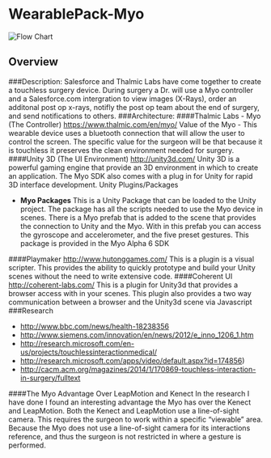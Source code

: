 WearablePack-Myo
================
![Flow Chart](https://cloud.githubusercontent.com/assets/6456976/3211270/82bf990c-ef0c-11e3-88f0-d9a2f4834aad.png)

## Overview
###Description:
Salesforce and Thalmic Labs have come together to create a touchless surgery device. During surgery a Dr. will use a Myo controller and a Salesforce.com intergration to view images (X-Rays), order an additonal post op x-rays, notifly the post op team about the end of surgery, and send notifications to others.
###Architecture:
####Thalmic Labs - Myo (The Controller) https://www.thalmic.com/en/myo/
Value of the Myo - This wearable device uses a bluetooth connection that will allow the user to control the screen.  The specific value for the surgeon will be that because it is touchless it preserves the clean environment needed for surgery.
####Unity 3D (The UI Environment) http://unity3d.com/
Unity 3D is a powerful gaming engine that provide an 3D environment in which to create an application.  The Myo SDK also comes with a plug in for Unity for rapid 3D interface development.
Unity Plugins/Packages
- **Myo Packages**
This is a Unity Package that can be loaded to the Unity project.  The package has all the scripts needed to use the Myo device in scenes.  There is a Myo prefab that is added to the scene that provides the connection to Unity and the Myo.  With in this prefab you can access the gyroscope and accelerometer, and the five preset gestures.  This package is provided in the Myo Alpha 6 SDK

####Playmaker http://www.hutonggames.com/
This is a plugin is a visual scripter.  This provides the ability to quickly prototype and build your Unity scenes without the need to write extensive code.
####Coherent UI http://coherent-labs.com/
This is a plugin for Unity3d that provides a browser access with in your scenes.  This plugin also provides a two way communication between a browser and the Unity3d scene via Javascript
###Research
- http://www.bbc.com/news/health-18238356
- http://www.siemens.com/innovation/en/news/2012/e_inno_1206_1.htm
- http://research.microsoft.com/en-us/projects/touchlessinteractionmedical/
- http://research.microsoft.com/apps/video/default.aspx?id=174856)
- http://cacm.acm.org/magazines/2014/1/170869-touchless-interaction-in-surgery/fulltext

####The Myo Advantage Over LeapMotion and Kenect
In the research I have done I found an interesting advantage the Myo has over the Kenect and LeapMotion.  Both the Kenect and LeapMotion use a line-of-sight camera.  This requires the surgeon to work within a specific “viewable” area.  Because the Myo does not use a line-of-sight camera for its interactions reference, and thus the surgeon is not restricted in where a gesture is performed. 

